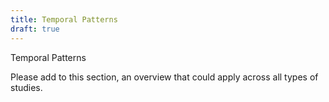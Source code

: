 ```yaml
---
title: Temporal Patterns
draft: true
---
```



Temporal Patterns

Please add to this section, an overview that could apply across all types of studies.

